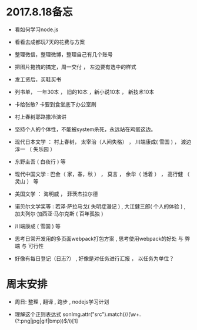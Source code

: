 
# 2017.8.18备忘

* 看如何学习node.js
* 看看去成都玩7天的花费与方案
* 整理微信，整理微博，整理自己有几个账号
* 把图片拖拽的搞定，周一交付   ，  左边要有选中的样式
* 发工资后，买鞋买书



* 列书单， 一年30本  ，  旧的10本  ，新小说10本  ， 新技术10本       
* 卡给张敏?  卡要到食堂底下办公室刷



* 村上春树耶路撒冷演讲
* 坚持个人的个体性，不能被system杀死，永远站在鸡蛋这边。
* 现代日本文学  ： 村上春树， 太宰治（人间失格） ，  川端康成( 雪国 ) ， 渡边淳一 （ 失乐园 ）
* 东野圭吾  ( 白夜行 )  等
* 现代中国文学  : 巴金（ 家，春，秋 ）  ，  莫言   ，  余华（ 活着 ） ，  高行健 （ 灵山 ） 等
* 美国文学 ： 海明威   ，  菲茨杰拉尔德
* 诺贝尔文学奖等 : 若泽·萨拉马戈( 失明症漫记 )  ,   大江健三郎( 个人的体验 )  , 加夫列尔·加西亚·马尔克斯 ( 百年孤独 )
* 川端康成 ( 雪国 )  等
* 思考日常开发用的多页面webpack打包方案  ,  思考使用webpack的好处 与 弊端 与 可行性
* 好像有每日登记（日志?）   ,  好像是对任务进行汇报  ， 以任务为单位？


# 周末安排

* 周日: 整理 , 翻译 , 跑步 , nodejs学习计划

* 理解这个正则表达式  sonImg.attr("src").match(/\/(\w+\.(?:png|jpg|gif|bmp))$/i)[1]


















































